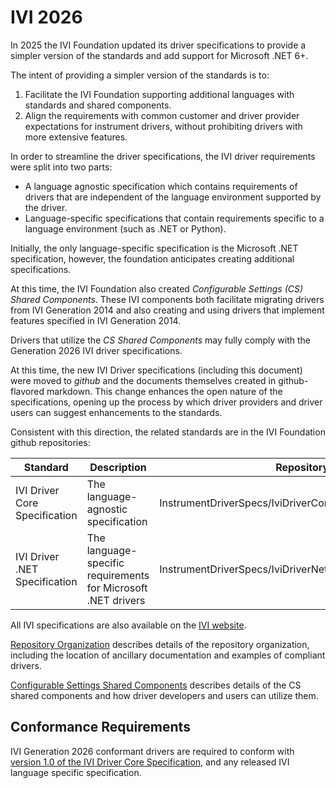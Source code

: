 # IVI 2026

In 2025 the IVI Foundation updated its driver specifications to provide a simpler version of the standards and add support for Microsoft .NET 6+.

The intent of providing a simpler version of the standards is to:

1. Facilitate the IVI Foundation supporting additional languages with standards and shared components.
2. Align the requirements with common customer and driver provider expectations for instrument drivers, without prohibiting drivers with more extensive features.

In order to streamline the driver specifications, the IVI driver requirements were split into two parts:

* A language agnostic specification which contains requirements of drivers that are independent of the language environment supported by the driver.
* Language-specific specifications that contain requirements specific to a language environment (such as .NET or Python).

Initially, the only language-specific specification is the Microsoft .NET specification, however, the foundation anticipates creating additional specifications.

At this time, the IVI Foundation also created *Configurable Settings (CS) Shared Components*. These IVI components both facilitate migrating drivers from IVI Generation 2014 and also creating and using drivers that implement features specified in IVI Generation 2014.  

Drivers that utilize the *CS Shared Components* may fully comply with the Generation 2026 IVI driver specifications.

At this time, the new IVI Driver specifications (including this document) were moved to *github* and the documents themselves created in github-flavored markdown.  This change enhances the open nature of the specifications, opening up the process by which driver providers and driver users can suggest enhancements to the standards.

Consistent with this direction, the related standards are in the IVI Foundation github repositories:

| Standard | Description | Repository/file |
|---|---|---|
| IVI Driver Core Specification | The language-agnostic specification | InstrumentDriverSpecs/IviDriverCore/1.0/Spec/IviDriverCore.md |
| IVI Driver .NET Specification | The language-specific requirements for Microsoft .NET drivers | InstrumentDriverSpecs/IviDriverNet/1.0/Spec/IviDriverNet.md |

All IVI specifications are also available on the [IVI website](https://www.ivifoundation.org).

[Repository Organization](../Documentation/InstrumentDriverSpecsRepoOrg.md) describes details of the repository organization, including the location of ancillary documentation and examples of compliant drivers.

[Configurable Settings Shared Components](../Documentation/IviDotNetDriversWithCSSharedComponents.md) describes details of the CS shared components and how driver developers and users can utilize them.

## Conformance Requirements

IVI Generation 2026 conformant drivers are required to conform with [version 1.0 of the IVI Driver Core Specification](../IviDriverCore/1.0/Spec/IviDriverCore.md), and any released IVI language specific specification.
